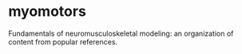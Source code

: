 myomotors
=========

Fundamentals of neuromusculoskeletal modeling: an organization of content from popular references.